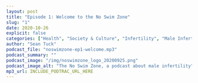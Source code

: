 ```yaml
---
layout: post
title: "Episode 1: Welcome to the No Swim Zone"
slug: "1"
date: 2020-10-26
explicit: false
categories: ["Health", "Society & Culture", "Infertility", "Male Infertility", "Mental Health", "Men's Health", "Assisted Reproduction", "IVF", "Donor Conception"]
author: "Sean Tuck"
podcast_file: "noswimzone-ep1-welcome.mp3"
podcast_summary: ""
podcast_image: "/img/noswimzone_logo_20200925.png"
podcast_image_alt: "The No Swim Zone, a podcast about male infertility"
mp3_url: INCLUDE_PODTRAC_URL_HERE
---
```

